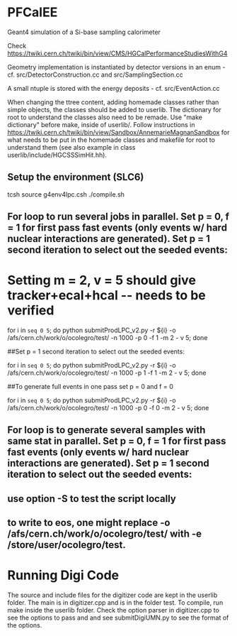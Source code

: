 # PFCalEE

Geant4 simulation of a Si-base sampling calorimeter

Check https://twiki.cern.ch/twiki/bin/view/CMS/HGCalPerformanceStudiesWithG4

Geometry implementation is instantiated by detector versions in an enum - cf. src/DetectorConstruction.cc and src/SamplingSection.cc

A small ntuple is stored with the energy deposits - cf. src/EventAction.cc 

When changing the ttree content, adding homemade classes rather than
simple objects, the classes should be added to userlib. The dictionary
for root to understand the classes also need to be remade. Use "make
dictionary" before make, inside of userlib/. Follow instructions in
https://twiki.cern.ch/twiki/bin/view/Sandbox/AnnemarieMagnanSandbox
for what needs to be put in the homemade classes and makefile for root to
understand them (see also example in class userlib/include/HGCSSSimHit.hh).

## Setup the environment (SLC6)
tcsh
source g4env4lpc.csh
./compile.sh


## For loop to run several jobs in parallel.  Set p = 0, f = 1 for first pass fast events (only events w/ hard nuclear interactions are generated).  Set p = 1 second iteration to select out the seeded events:
# Setting m = 2, v = 5 should give tracker+ecal+hcal -- needs to be verified
for i in `seq 0 5`; do python submitProdLPC_v2.py  -r ${i} -o /afs/cern.ch/work/o/ocolegro/test/ -n 1000 -p 0 -f 1 -m 2 - v 5; done

##Set p = 1 second iteration to select out the seeded events:

for i in `seq 0 5`; do python submitProdLPC_v2.py  -r ${i} -o /afs/cern.ch/work/o/ocolegro/test/ -n 1000 -p 1 -f 1 -m 2 - v 5; done

##To generate full events in one pass set p = 0 and f = 0

for i in `seq 0 5`; do python submitProdLPC_v2.py  -r ${i} -o /afs/cern.ch/work/o/ocolegro/test/ -n 1000 -p 0 -f 0 -m 2 - v 5; done


## For loop is to generate several samples with same stat in parallel.  Set p = 0, f = 1 for first pass fast events (only events w/ hard nuclear interactions are generated).  Set p = 1 second iteration to select out the seeded events:



## use option -S to test the script locally
## to write to eos, one might replace -o /afs/cern.ch/work/o/ocolegro/test/ with -e /store/user/ocolegro/test.

# Running Digi Code

The source and include files for the digitizer code are kept in the userlib folder. The main is in digitizer.cpp and is in the folder test. To compile, run make inside the userlib folder. Check the option parser in digitizer.cpp to see the options to pass and and see submitDigiUMN.py to see the format of the options.

